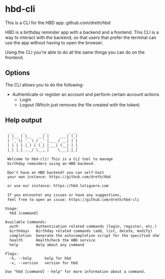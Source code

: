 # hbd-cli

This is a CLI for the HBD app: github.com/dreth/hbd

HBD is a birthday reminder app with a backend and a frontend. This CLI is a way to interact with the backend, so that users that prefer the terminal can use the app without having to open the browser.

Using the CLI you're able to do all the same things you can do on the frontend.

## Options

The CLI allows you to do the following:

- Authenticate or register an account and perform certain account actions
  - Login
  - Logout (Which just removes the file created with the token)

## Help output

```txt
  _     _         _          _ _ 
 | |__ | |__   __| |     ___| (_)
 | '_ \| '_ \ / _' |___ / __| | |
 | | | | |_) | (_| |___| (__| | |
 |_| |_|_.__/ \__,_|    \___|_|_|
 
 Welcome to hbd-cli! This is a CLI tool to manage 
 birthday reminders using an HBD backend.

 Don't have an HBD backend? you can self-host 
 your own instance: https://github.com/dreth/hbd

 or use our instance: https://hbd.lotiguere.com
 
 If you encounter any issues or have any suggestions, 
 feel free to open an issue: https://github.com/dreth/hbd-cli

Usage:
  hbd [command]

Available Commands:
  auth        Authentication related commands (login, register, etc.)
  birthdays   Birthday related commands (add, list, delete, modify)
  completion  Generate the autocompletion script for the specified shell
  health      Healthcheck the HBD service
  help        Help about any command

Flags:
  -h, --help      help for hbd
  -v, --version   version for hbd

Use "hbd [command] --help" for more information about a command.
```
